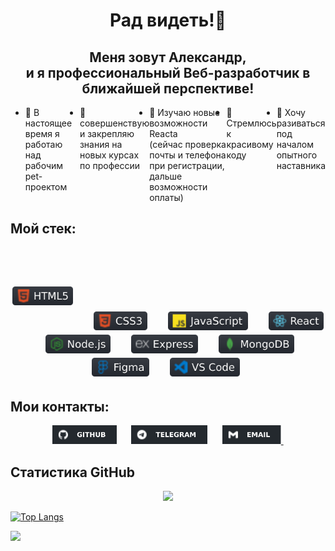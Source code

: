 <h1 align="center"> Рад видеть!👋</h1>
<h2 align="center"> Меня зовут Александр,<br> и я профессиональный Веб-разработчик в ближайшей перспективе!</h2>
<ul style="display: flex">
  <li>🔭 В настоящее время я работаю над рабочим pet-проектом</li>
  <li>👯 совершенствую и закрепляю знания на новых курсах по профессии</li>
  <li>🌱 Изучаю новые возможности Reacta <br>(сейчас проверка почты и телефона при регистрации, дальше возможности оплаты)</li>
  <li>🤔 Стремлюсь к красивому коду</li>
  <li>💬 Хочу разиваться под началом опытного наставника</li>

<!-- - 📫 How to reach me: ...
- 😄 Pronouns: ...
- ⚡ Fun fact: ... -->
</ul>
<h2> Мой стек:</h2>
<h1 align="center" font-size="30px">
  <span><img src="images/html.svg" height="30px" vspace="40px">&nbsp;&nbsp;&nbsp;&nbsp;</span>
  <span><img src="images/css.svg" height="30px">&nbsp;&nbsp;&nbsp;&nbsp;</span>
  <span><img src="images/js.svg" height="30px">&nbsp;&nbsp;&nbsp;&nbsp;</span>
  <span><img src="images/react.svg" height="30px">&nbsp;&nbsp;&nbsp;&nbsp;</span>
  <span><img src="images/nodeJS.svg" height="30px">&nbsp;&nbsp;&nbsp;&nbsp;</span>
  <span><img src="images/express.svg" height="30px">&nbsp;&nbsp;&nbsp;&nbsp;</span>
  <span><img src="images/mangoDB.svg" height="30px">&nbsp;&nbsp;&nbsp;&nbsp;</span>
  <span><img src="images/figma.svg" height="30px">&nbsp;&nbsp;&nbsp;&nbsp;</span>
  <span><img src="images/vsCode.svg" height="30px">&nbsp;</span>
</h1>
<!-- <ul>
  <li>HTML5</li>
  <li>CSS3</li>
  <li>JS</li>
  <li>React</li>
  <li>Node.js</li>
  <li>Express</li>
  <li>MangoDB</li>
  <li>Figma</li>
  <li>VS_Code</li>
  <li></li>
</ul> -->

<h2>Мои контакты:</h2>
<div align="center" width="80%">
  <a href="https://github.com/alix1982"><img src="images/gitHub.svg" height="30px"></a><span>&nbsp;&nbsp;&nbsp;&nbsp;&nbsp;</span>
  <a href="https://web.telegram.org/z/#880062042"><img src="images/telegramm.svg" height="30px"></a><span>&nbsp;&nbsp;&nbsp;&nbsp;&nbsp;</span>
  <a href="https://mail.yandex.ru/"><img src="images/email.svg" height="30px">&nbsp;</a>
</div>
<!-- <p>Tg: @alix1982_tg;</p>
<p>Email: alix1982@yandex.ru</p> -->

<h2>Статистика GitHub</h2>
<div align="center">
  <img src="https://github-readme-stats.vercel.app/api/top-langs/?username=alix1982&layout=compact)](https://github.com/alix1982/github-readme-stats">
</div>

[![Top Langs](https://github-readme-stats.vercel.app/api/top-langs/?username=alix1982&layout=compact)](https://github.com/1982/github-readme-stats)

<div>
  <img src="https://komarev.com/ghpvc/?username=alix1982">
</div>


